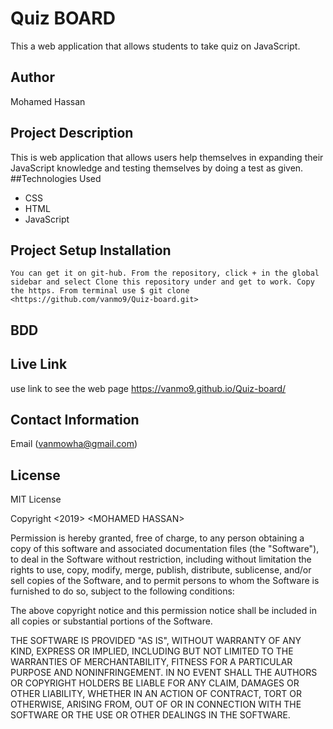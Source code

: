 # Quiz BOARD

This a web application that allows students to take quiz on JavaScript.

## Author

Mohamed Hassan

## Project Description

This is web application that allows users help themselves in expanding their JavaScript knowledge and testing themselves by doing a test as given.
\##Technologies Used

-   CSS
-   HTML
-   JavaScript

##   Project Setup Installation
    You can get it on git-hub. From the repository, click + in the global sidebar and select Clone this repository under and get to work. Copy the https. From terminal use $ git clone <https://github.com/vanmo9/Quiz-board.git>
## BDD

## Live Link

use link to see the web page <https://vanmo9.github.io/Quiz-board/>

## Contact Information

Email (vanmowha@gmail.com)

## License

MIT License

Copyright &lt;2019> &lt;MOHAMED HASSAN>

Permission is hereby granted, free of charge, to any person obtaining a copy of this software and associated documentation files (the "Software"), to deal in the Software without restriction, including without limitation the rights to use, copy, modify, merge, publish, distribute, sublicense, and/or sell copies of the Software, and to permit persons to whom the Software is furnished to do so, subject to the following conditions:

The above copyright notice and this permission notice shall be included in all copies or substantial portions of the Software.

THE SOFTWARE IS PROVIDED "AS IS", WITHOUT WARRANTY OF ANY KIND, EXPRESS OR IMPLIED, INCLUDING BUT NOT LIMITED TO THE WARRANTIES OF MERCHANTABILITY, FITNESS FOR A PARTICULAR PURPOSE AND NONINFRINGEMENT. IN NO EVENT SHALL THE AUTHORS OR COPYRIGHT HOLDERS BE LIABLE FOR ANY CLAIM, DAMAGES OR OTHER LIABILITY, WHETHER IN AN ACTION OF CONTRACT, TORT OR OTHERWISE, ARISING FROM, OUT OF OR IN CONNECTION WITH THE SOFTWARE OR THE USE OR OTHER DEALINGS IN THE SOFTWARE.
